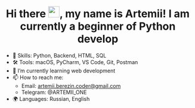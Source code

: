 <h1 align="center"> Hi there <img height="30" src="https://github.com/blackcater/blackcater/raw/main/images/Hi.gif" width="30"/>, my name is Artemii! I am currently a beginner of Python develop </h1>


- 💪 Skills: Python, Backend, HTML, SQL
- 🛠 Tools: macOS, PyCharm, VS Code, Git, Postman
- 🌱 I’m currently learning web development
- 📫 How to reach me:
  - Email: artemii.berezin.coder@gmail.com
  - Telegram: @ARTEMII_ONE
- 🌍 Languages: Russian, English
